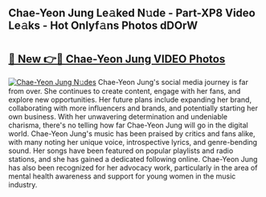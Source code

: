## Chae-Yeon Jung Le𝚊ked N𝚞de - Part-XP8 Video Le𝚊ks - Hot Onlyf𝚊ns Photos dDOrW

# <h2><a href="http://ab43545.deff.icu/?id=Chae-Yeon+Jung">🔗 New 👉🔴 Chae-Yeon Jung VIDEO Photos</a></h2>

[![Chae-Yeon Jung N𝚞des](https://i.imgur.com/rIISA9y.gif)](http://ab43545.deff.icu/?id=Chae-Yeon+Jung)
Chae-Yeon Jung's social media journey is far from over. She continues to create content, engage with her fans, and explore new opportunities. Her future plans include expanding her brand, collaborating with more influencers and brands, and potentially starting her own business. With her unwavering determination and undeniable charisma, there's no telling how far Chae-Yeon Jung will go in the digital world. Chae-Yeon Jung's music has been praised by critics and fans alike, with many noting her unique voice, introspective lyrics, and genre-bending sound. Her songs have been featured on popular playlists and radio stations, and she has gained a dedicated following online. Chae-Yeon Jung has also been recognized for her advocacy work, particularly in the area of mental health awareness and support for young women in the music industry.

